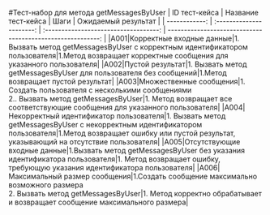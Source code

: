 #Тест-набор для метода getMessagesByUser
| ID тест-кейса | Название тест-кейса | Шаги | Ожидаемый результат |
| ------------: | :----------------------: | :-----------------------------------: | ---------------------------------------------------------: |
|A001|Корректные входные данные|1. Вызвать метод getMessagesByUser с корректным идентификатором пользователя|1.Метод возвращает корректные сообщения для указанного пользователя|
|A002|Пустой результат|1. Вызвать метод getMessagesByUser для пользователя без сообщений|1.Метод возвращает пустой результат|
|A003|Множественные сообщения|1. Создать пользователя с несколькими сообщениями <br> 2.. Вызвать метод getMessagesByUser|1. Метод возвращает все соответствующие сообщения для указанного пользователя|
|A004|Некорректный идентификатор пользователя|1.  Вызвать метод getMessagesByUser с некорректным идентификатором пользователя|1.Метод возвращает ошибку или пустой результат, указывающий на отсутствие пользователя|
|A005|Отсутствующие входные данные|1.Вызвать метод getMessagesByUser без указания идентификатора пользователя|1. Метод возвращает ошибку, требующую указания идентификатора пользователя|
|A006|Максимальный размер сообщения|1.Создать сообщение максимально возможного размера <br> 2. Вызвать метод getMessagesByUser|1. Метод корректно обрабатывает и возвращает сообщение максимального размера|
